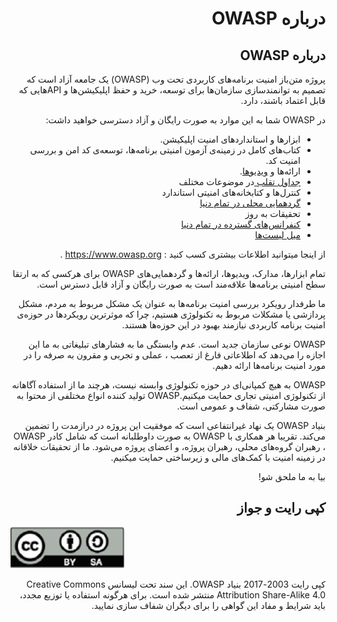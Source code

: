 # <div dir="rtl" align="right">درباره OWASP</div>

## <div dir="rtl" align="right">درباره OWASP</div>

<p dir="rtl" align="right">پروژه متن‌باز امنیت برنامه‌های کاربردی تحت وب (OWASP) یک جامعه آزاد است که تصمیم به توانمندسازی سازمان‌ها برای توسعه، خرید و حفظ اپلیکیشن‌ها و ‌APIهایی که قابل اعتماد باشند، دارد.
</p>

<p dir="rtl" align="right">در  OWASP شما به این موارد به صورت رایگان و آزاد دسترسی خواهید داشت:</p>

<ul dir="rtl" align="right">
  <li>
      ابزارها و استانداردهای امنیت اپلیکیشن.
  </li>
   <li>
    کتاب‌های کامل در زمینه‌ی آزمون امنیتی برنامه‌ها، توسعه‌ی کد امن و بررسی امنیت کد.
  </li>
   <li>
     ارائه‌ها و <a href="https://www.youtube.com/user/OWASPGLOBAL"> ویدیوها</a>.
  </li>
   <li>
     <a href="https://www.owasp.org/index.php/OWASP_Cheat_Sheet_Series">جداول تقلب </a>
     در موضوعات مختلف
  </li>
   <li>
    کنترل‌ها و کتابخانه‌های امنیتی استاندارد
  </li>
   <li>
     <a href="https://www.owasp.org/index.php/OWASP_Chapter">گردهمایی محلی در تمام دنیا</a>    
  </li>
  <li>
    تحقیقات به روز
  </li>
  <li>
    <a href="https://www.owasp.org/index.php/Category:OWASP_AppSec_Conference">کنفرانس‌های گسترده در تمام دنیا</a> 
  </li>
  <li>
    <a href="https://lists.owasp.org/mailman/listinfo">میل لیست‌ها</a> 
  </li>
</ul>

<p dir="rtl" align="right">از اینجا میتوانید اطلاعات بیشتری کسب کنید : <a href="https://www.owasp.org">https://www.owasp.org</a> .</p>

<p dir="rtl" align="right">تمام ابزارها، مدارک، ویدیوها، ارائه‌ها و گردهمایی‌های OWASP برای هرکسی که به ارتقا سطح امنیتی برنامه‌ها علاقه‌مند است به صورت رایگان و آزاد قابل دسترس است. </p>

<p dir="rtl" align="right">ما طرفدار رویکرد بررسی امنیت برنامه‌ها به عنوان یک مشکل مربوط به مردم، مشکل پردازشی یا مشکلات مربوط به تکنولوژی هستیم، چرا که موثرترین رویکردها در حوزه‌ی امنیت برنامه کاربردی نیازمند بهبود در این حوزه‌ها هستند.</p>

<p dir="rtl" align="right">OWASP  نوعی سازمان جدید است. عدم وابستگی ما به فشارهای تبلیغاتی به ما این اجازه را می‌دهد که اطلاعاتی فارغ از تعصب ، عملی و تجربی و مقرون به صرفه را در مورد امنیت برنامه‌ها ارائه دهیم.</p>

<p dir="rtl" align="right">OWASP  به هیچ کمپانی‌ای در حوزه تکنولوژی وابسته نیست، هرچند ما از استفاده آگاهانه از تکنولوژی امنیتی تجاری حمایت میکنیم.OWASP تولید کننده انواع مختلفی از محتوا به صورت مشارکتی، شفاف و عمومی است.</p>

<p dir="rtl" align="right">بنیاد  OWASP یک نهاد غیرانتفاعی است که موفقیت این پروژه در درازمدت را تضمین می‌کند. تقریبا هر همکاری با OWASP  به صورت داوطلبانه است که شامل کادر OWASP ، رهبران گروه‌های محلی، رهبران پروژه، و اعضای پروژه می‌شود. ما از تحقیقات خلاقانه در زمینه امنیت با کمک‌های مالی و زیرساختی حمایت میکنیم.</p>

<p dir="rtl" align="right">بیا به ما ملحق شو!</p>

##  <div dir="rtl" align="right">کپی رایت و جواز</div> 

![license](images/license.png)

<p dir="rtl" align="right">کپی رایت 2003-2017 بنیاد OWASP. این سند تحت لیسانس Creative Commons Attribution Share-Alike 4.0  منتشر شده است.
برای هرگونه استفاده یا توزیع مجدد، باید شرایط و مفاد این گواهی را برای دیگران شفاف سازی نمایید.</p>
